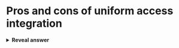 # Pros and cons of uniform access integration
<details>
<summary><b>Reveal answer</b></summary>
Pros:<br>- Low storage requirements<br>- Simplified view of the data<br>- Ease of data access<br><br>Cons:<br>- Compromise data integrity<br>- Data Sources may not handle frequency/amount of requests
</details>
